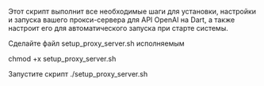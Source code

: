 Этот скрипт выполнит все необходимые шаги для установки, настройки и запуска вашего прокси-сервера для API OpenAI на Dart, а также настроит его для автоматического запуска при старте системы.

Сделайте файл setup_proxy_server.sh исполняемым

chmod +x setup_proxy_server.sh

Запустите скрипт
./setup_proxy_server.sh